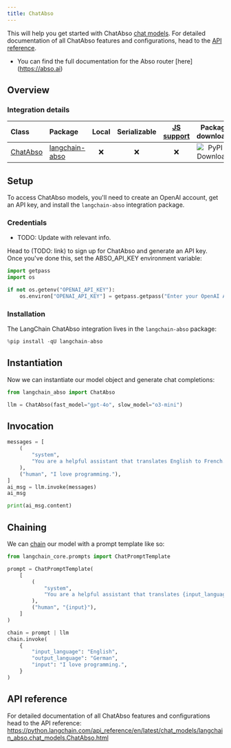 ```yaml
---
title: ChatAbso
---
```


This will help you get started with ChatAbso [chat models](https://python.langchain.com/docs/concepts/chat_models/). For detailed documentation of all ChatAbso features and configurations, head to the [API reference](https://python.langchain.com/api_reference/en/latest/chat_models/langchain_abso.chat_models.ChatAbso.html).

- You can find the full documentation for the Abso router [here] (https://abso.ai)

## Overview
### Integration details

| Class | Package | Local | Serializable | [JS support](https://js.langchain.com/docs/integrations/chat/abso) | Package downloads | Package latest |
| :--- | :--- | :---: | :---: |  :---: | :---: | :---: |
| [ChatAbso](https://python.langchain.com/api_reference/en/latest/chat_models/langchain_abso.chat_models.ChatAbso.html) | [langchain-abso](https://python.langchain.com/api_reference/en/latest/abso_api_reference.html) | ❌ | ❌ | ❌ | ![PyPI - Downloads](https://img.shields.io/pypi/dm/langchain-abso?style=flat-square&label=%20) | ![PyPI - Version](https://img.shields.io/pypi/v/langchain-abso?style=flat-square&label=%20) |

## Setup
To access ChatAbso models, you'll need to create an OpenAI account, get an API key, and install the `langchain-abso` integration package.

### Credentials

- TODO: Update with relevant info.

Head to (TODO: link) to sign up for ChatAbso and generate an API key. Once you've done this, set the ABSO_API_KEY environment variable:


```python
import getpass
import os

if not os.getenv("OPENAI_API_KEY"):
    os.environ["OPENAI_API_KEY"] = getpass.getpass("Enter your OpenAI API key: ")
```

### Installation

The LangChain ChatAbso integration lives in the `langchain-abso` package:


```python
%pip install -qU langchain-abso
```

## Instantiation

Now we can instantiate our model object and generate chat completions:


```python
from langchain_abso import ChatAbso

llm = ChatAbso(fast_model="gpt-4o", slow_model="o3-mini")
```

## Invocation



```python
messages = [
    (
        "system",
        "You are a helpful assistant that translates English to French. Translate the user sentence.",
    ),
    ("human", "I love programming."),
]
ai_msg = llm.invoke(messages)
ai_msg
```


```python
print(ai_msg.content)
```

## Chaining

We can [chain](/oss/how-to/sequence/) our model with a prompt template like so:



```python
from langchain_core.prompts import ChatPromptTemplate

prompt = ChatPromptTemplate(
    [
        (
            "system",
            "You are a helpful assistant that translates {input_language} to {output_language}.",
        ),
        ("human", "{input}"),
    ]
)

chain = prompt | llm
chain.invoke(
    {
        "input_language": "English",
        "output_language": "German",
        "input": "I love programming.",
    }
)
```

## API reference

For detailed documentation of all ChatAbso features and configurations head to the API reference: https://python.langchain.com/api_reference/en/latest/chat_models/langchain_abso.chat_models.ChatAbso.html
